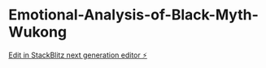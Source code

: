 # Emotional-Analysis-of-Black-Myth-Wukong

[Edit in StackBlitz next generation editor ⚡️](https://stackblitz.com/~/github.com/jiabingao/Emotional-Analysis-of-Black-Myth-Wukong)